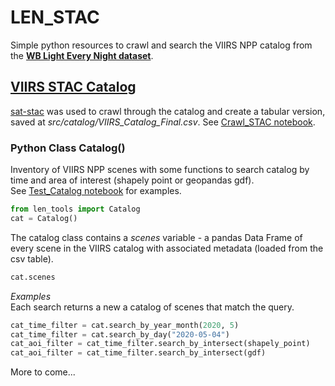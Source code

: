 # LEN_STAC
Simple python resources to crawl and search the VIIRS NPP catalog from the [**WB Light Every Night dataset**](https://registry.opendata.aws/wb-light-every-night/).
## [VIIRS STAC Catalog](https://globalnightlight.s3.amazonaws.com/VIIRS_npp_catalog.json)
[sat-stac](https://github.com/sat-utils/sat-stac) was used to crawl through the catalog and create a tabular version, saved at *src/catalog/VIIRS_Catalog_Final.csv*. See [Crawl_STAC notebook](notebooks/Crawl_STAC.ipynb).
### Python Class **Catalog()**
Inventory of VIIRS NPP scenes with some functions to search catalog by time and area of interest (shapely point or geopandas gdf).  
See [Test_Catalog notebook](notebooks/Test_Catalog.ipynb) for examples.
```python
from len_tools import Catalog
cat = Catalog()
```
The catalog class contains a *scenes* variable - a pandas Data Frame of every scene in the VIIRS catalog with associated metadata (loaded from the csv table).
```python
cat.scenes
```
*Examples*  
Each search returns a new a catalog of scenes that match the query.
```python
cat_time_filter = cat.search_by_year_month(2020, 5)
cat_time_filter = cat.search_by_day("2020-05-04")
cat_aoi_filter = cat_time_filter.search_by_intersect(shapely_point)
cat_aoi_filter = cat_time_filter.search_by_intersect(gdf)
```
More to come...

